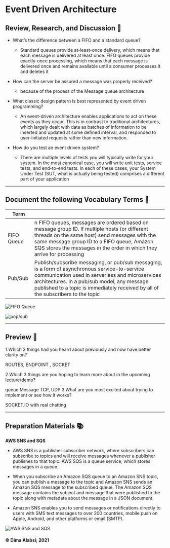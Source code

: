 



# Event Driven Architecture

## Review, Research, and Discussion 💬

* What’s the difference between a FIFO and a standard queue?

  * Standard queues provide at-least-once delivery, which means that each message is delivered at least once. FIFO queues provide exactly-once processing, which means that each message is delivered once and remains available until a consumer processes it and deletes it

* How can the server be assured a message was properly received?

    * because of the process of the Message queue architecture

* What classic design pattern is best represented by event driven programming?
 
   * An event-driven architecture enables applications to act on these events as they occur. This is in contrast to traditional architectures, which largely dealt with data as batches of information to be inserted and updated at some defined interval, and responded to user-initiated requests rather than new information.

* How do you test an event driven system?

    * There are multiple levels of tests you will typically write for your system. In the most canonical case, you will write unit tests, service tests, and end-to-end tests. In each of these cases, your System Under Test (SUT, what is actually being tested) comprises a different part of your application
---------------------------

## Document the following Vocabulary Terms 📕

|Term||
|---|---|
|FIFO Queue|n FIFO queues, messages are ordered based on message group ID. If multiple hosts (or different threads on the same host) send messages with the same message group ID to a FIFO queue, Amazon SQS stores the messages in the order in which they arrive for processing|
|Pub/Sub|Publish/subscribe messaging, or pub/sub messaging, is a form of asynchronous service-to-service communication used in serverless and microservices architectures. In a pub/sub model, any message published to a topic is immediately received by all of the subscribers to the topic|






![FIFO Queue](https://encrypted-tbn0.gstatic.com/images?q=tbn:ANd9GcTyrXA6bQcffpHrUZJs3JwdepB9WfPLkUxozA&usqp=CAU)


![pop/sub](https://cloud.google.com/pubsub/images/pub_sub_flow.svg)

-------------------------------

## Preview 📓

1.Which 3 things had you heard about previously and now have better clarity on?

ROUTES,
ENDPOINT ,
SOCKET

2.Which 3 things are you hoping to learn more about in the upcoming lecture/demo?

queue Message
TCP,
UDP
3.What are you most excited about trying to implement or see how it works?

SOCKET.IO with real chatting

----------------------------------

## Preparation Materials 📚

**AWS SNS and SQS**

* AWS SNS is a publisher subscriber network, where subscribers can subscribe to topics and will receive messages whenever a publisher publishes to that topic. AWS SQS is a queue service, which stores messages in a queue.



* When you subscribe an Amazon SQS queue to an Amazon SNS topic, you can publish a message to the topic and Amazon SNS sends an Amazon SQS message to the subscribed queue. The Amazon SQS message contains the subject and message that were published to the topic along with metadata about the message in a JSON document.

* Amazon SNS enables you to send messages or notifications directly to users with SMS text messages to over 200 countries, mobile push on Apple, Android, and other platforms or email (SMTP).


![AWS SNS and SQS](https://miro.medium.com/max/1004/1*mdUPKzrfJFuXa4d43KhKUQ.png)



 #### &copy; Dima Alabsi; 2021